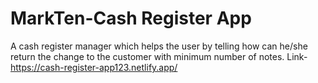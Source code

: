 # MarkTen-Cash Register App
A cash register manager which helps the user by telling how can he/she return the change to the customer with minimum number of notes.
Link-https://cash-register-app123.netlify.app/

